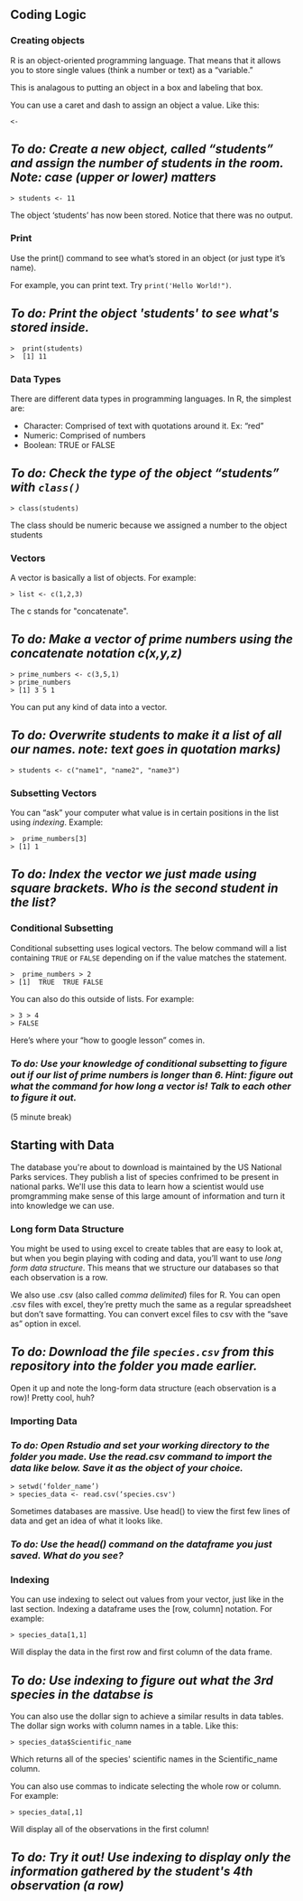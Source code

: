 ## Coding Logic

### Creating objects
 
R is an object-oriented programming language. That means that it allows you to store single values (think a number or text) as a “variable.” 

This is analagous to putting an object in a box and labeling that box. 

 You can use a caret and dash to assign an object a value. Like this:
 
```{r}
<-  
```

 
## *To do: Create a new object, called “students” and assign the number of students in the room. Note: case (upper or lower) matters*
 

```{r}
> students <- 11
```
 
The object ‘students’ has now been stored. Notice that there was no output.

### Print
 
Use the print() command to see what’s stored in an object (or just type it’s name).

For example, you can print text. Try ```print('Hello World!")```.


## *To do: Print the object 'students' to see what's stored inside.*

```{r}
>  print(students)
>  [1] 11
```
 

### Data Types

There are different data types in programming languages. In R, the simplest are:

* Character: Comprised of text with quotations around it. Ex: “red”
* Numeric: Comprised of numbers
* Boolean: TRUE or FALSE
 
## *To do: Check the type of the object “students” with ```class()```*
 
 
```{r}
> class(students)
```
 
The class should be numeric because we assigned a number to the object students
 
 
### Vectors
A vector is basically a list of objects. For example:

 
```{r}
> list <- c(1,2,3)
```
 
The c stands for "concatenate". 


## *To do: Make a vector of prime numbers using the **concatenate notation** c(x,y,z)*
 
 ```{r}
> prime_numbers <- c(3,5,1)
> prime_numbers
> [1] 3 5 1
```	
 
You can put any kind of data into a vector.
 
## *To do: Overwrite students to make it a list of all our names. note: text goes in quotation marks)*
 
  ```{r}
> students <- c("name1", "name2", "name3")
```	
        	
 
### Subsetting Vectors
You can “ask” your computer what value is in certain positions in the list using *indexing*. Example:

  ```{r}
>  prime_numbers[3]
> [1] 1
```	

 
## *To do: Index the vector we just made using square brackets. Who is the second student in the list?*

 
### Conditional Subsetting
 
Conditional subsetting uses logical vectors. The below command will a list containing ```TRUE``` or ```FALSE``` depending on if the value matches the statement. 

  ```{r}
>  prime_numbers > 2
> [1]  TRUE  TRUE FALSE

 ```

 
You can also do this outside of lists. For example:
  ```{r}
> 3 > 4
> FALSE
 ```

Here’s where your “how to google lesson” comes in.
 
### *To do: Use your knowledge of conditional subsetting to figure out if our list of prime numbers is longer than 6. Hint: figure out what the command for how long a vector is! Talk to each other to figure it out.*


(5 minute break)



 
## Starting with Data
 
The database you're about to download is maintained by the US National Parks services. They publish a list of species confrimed to be present in national parks. We'll use this data to learn how a scientist would use promgramming make sense of this large amount of information and turn it into knowledge we can use. 


 
### Long form Data Structure
You might be used to using excel to create tables that are easy to look at, but when you begin playing with coding and data, you’ll want to use *long form data structure*. This means that we structure our databases so that each observation is a row. 

We also use .csv (also called *comma delimited*) files for R. You can open .csv files with excel, they’re pretty much the same as a regular spreadsheet but don’t save formatting. You can convert excel files to csv with the “save as” option in excel.

## *To do: Download the file ```species.csv``` from this repository into the folder you made earlier.*

Open it up and note the long-form data structure (each observation is a row)! Pretty cool, huh?


### Importing Data

### *To do: Open Rstudio and set your working directory to the folder you made. Use the read.csv command to import the data like below. Save it as the object of your choice.*

  ```{r}
> setwd(‘folder_name’)
> species_data <- read.csv(‘species.csv')
 ```

Sometimes databases are massive. Use head() to view the first few lines of data and get an idea of what it looks like.


### *To do: Use the head() command on the dataframe you just saved. What do you see?*

 
### Indexing
You can use indexing to select out values from your vector, just like in the last section. Indexing a dataframe uses the [row, column] notation.  For example:

  ```{r}
> species_data[1,1] 
 ```

Will display the data in the first row and first column of the data frame. 


## *To do: Use indexing to figure out what the 3rd species in the databse is*



You can also use the dollar sign to achieve a similar results in data tables. The dollar sign works with column names in a table. Like this:

 ```{r}
> species_data$Scientific_name
 ```
 
Which returns all of the species' scientific names in the Scientific_name column.

You can also use commas to indicate selecting the whole row or column.  For example:
 
 ```{r}
> species_data[,1]
 ```
Will display all of the observations in the first column! 


## *To do: Try it out! Use indexing to display only the information gathered by the student's 4th observation (a row)*
